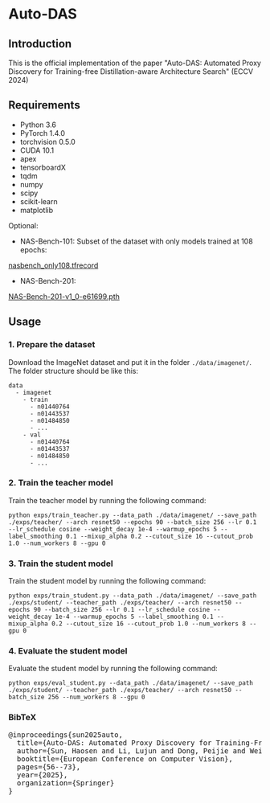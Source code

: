 # Auto-DAS

## Introduction

This is the official implementation of the paper "Auto-DAS: Automated Proxy Discovery for Training-free Distillation-aware Architecture Search" (ECCV 2024) 

## Requirements
- Python 3.6
- PyTorch 1.4.0
- torchvision 0.5.0
- CUDA 10.1
- apex
- tensorboardX
- tqdm
- numpy
- scipy
- scikit-learn
- matplotlib

Optional:

- NAS-Bench-101: Subset of the dataset with only models trained at 108 epochs:

[nasbench_only108.tfrecord](https://storage.googleapis.com/nasbench/nasbench_only108.tfrecord)

- NAS-Bench-201:

[NAS-Bench-201-v1_0-e61699.pth](https://drive.google.com/open?id=1SKW0Cu0u8-gb18zDpaAGi0f74UdXeGKs)


## Usage

### 1. Prepare the dataset

Download the ImageNet dataset and put it in the folder `./data/imagenet/`. The folder structure should be like this:

```
data
  - imagenet
    - train
      - n01440764
      - n01443537
      - n01484850
      - ...
    - val
      - n01440764
      - n01443537
      - n01484850
      - ...
```

### 2. Train the teacher model

Train the teacher model by running the following command:

```
python exps/train_teacher.py --data_path ./data/imagenet/ --save_path ./exps/teacher/ --arch resnet50 --epochs 90 --batch_size 256 --lr 0.1 --lr_schedule cosine --weight_decay 1e-4 --warmup_epochs 5 --label_smoothing 0.1 --mixup_alpha 0.2 --cutout_size 16 --cutout_prob 1.0 --num_workers 8 --gpu 0
```

### 3. Train the student model

Train the student model by running the following command:

```
python exps/train_student.py --data_path ./data/imagenet/ --save_path ./exps/student/ --teacher_path ./exps/teacher/ --arch resnet50 --epochs 90 --batch_size 256 --lr 0.1 --lr_schedule cosine --weight_decay 1e-4 --warmup_epochs 5 --label_smoothing 0.1 --mixup_alpha 0.2 --cutout_size 16 --cutout_prob 1.0 --num_workers 8 --gpu 0
```

### 4. Evaluate the student model

Evaluate the student model by running the following command:

```
python exps/eval_student.py --data_path ./data/imagenet/ --save_path ./exps/student/ --teacher_path ./exps/teacher/ --arch resnet50 --batch_size 256 --num_workers 8 --gpu 0
```
### BibTeX
<pre>
@inproceedings{sun2025auto,
  title={Auto-DAS: Automated Proxy Discovery for Training-Free Distillation-Aware Architecture Search},
  author={Sun, Haosen and Li, Lujun and Dong, Peijie and Wei, Zimian and Shao, Shitong},
  booktitle={European Conference on Computer Vision},
  pages={56--73},
  year={2025},
  organization={Springer}
}
</pre>

